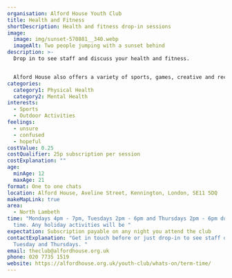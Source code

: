 ```yaml
---
organisation: Alford House Youth Club
title: Health and Fitness
shortDescription: Health and fitness drop-in sessions
image:
  image: img/sunset-570881__340.webp
  imageAlt: Two people jumping with a sunset behind
description: >-
  Drop in to see staff and discuss your health and fitness.


  Alford House also offers a variety of sports, games, creative and recreational activities, such as art and music production.
categories:
  category1: Physical Health
  category2: Mental Health
interests:
  - Sports
  - Outdoor Activities
feelings:
  - unsure
  - confused
  - hopeful
costValue: 0.25
costQualifier: 25p subscription per session
costExplanation: ""
age:
  minAge: 12
  maxAge: 21
format: One to one chats
location: Alford House, Aveline Street, Kennington, London, SE11 5DQ
makeMapLink: true
area:
  - North Lambeth
time: "Mondays 4pm - 7pm, Tuesdays 2pm - 6pm and Thursdays 2pm - 6pm during term
  time. Any holiday activities will be "
expectation: Subscription payable on any night you attend the club
contactExplanation: "Get in touch before or just drop-in to see staff on Monday,
  Tuesday and Thursdays. "
email: theclub@alfordhouse.org.uk
phone: 020 7735 1519
website: https://alfordhouse.org.uk/youth-club/whats-on/term-time/
---
```


